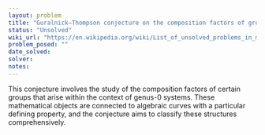 ```yaml
---
layout: problem
title: "Guralnick–Thompson conjecture on the composition factors of groups in genus-0 systems"
status: "Unsolved"
wiki_url: "https://en.wikipedia.org/wiki/List_of_unsolved_problems_in_mathematics#Guralnick–Thompson_conjecture_on_the_composition_factors_of_groups_in_genus_0_systems"
problem_posed: ""
date_solved:
solver:
notes:
---
```

This conjecture involves the study of the composition factors of certain groups that arise within the context of genus-0 systems. These mathematical objects are connected to algebraic curves with a particular defining property, and the conjecture aims to classify these structures comprehensively.